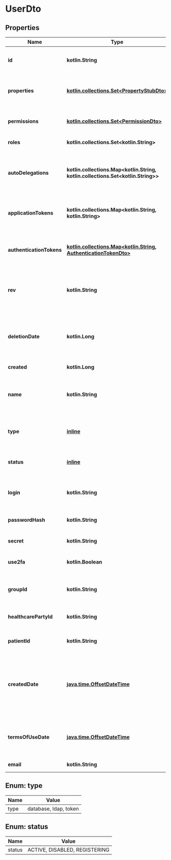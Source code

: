 
# UserDto

## Properties
Name | Type | Description | Notes
------------ | ------------- | ------------- | -------------
**id** | **kotlin.String** | the Id of the user. We encourage using either a v4 UUID or a HL7 Id. | 
**properties** | [**kotlin.collections.Set&lt;PropertyStubDto&gt;**](PropertyStubDto.md) | Extra properties for the user. Those properties are typed (see class Property) | 
**permissions** | [**kotlin.collections.Set&lt;PermissionDto&gt;**](PermissionDto.md) | If permission to modify patient data is granted or revoked | 
**roles** | **kotlin.collections.Set&lt;kotlin.String&gt;** | Roles specified for the user | 
**autoDelegations** | **kotlin.collections.Map&lt;kotlin.String, kotlin.collections.Set&lt;kotlin.String&gt;&gt;** | Delegations that are automatically generated client side when a new database object is created by this user | 
**applicationTokens** | **kotlin.collections.Map&lt;kotlin.String, kotlin.String&gt;** | Long lived authentication tokens used for inter-applications authentication. | 
**authenticationTokens** | [**kotlin.collections.Map&lt;kotlin.String, AuthenticationTokenDto&gt;**](AuthenticationTokenDto.md) | Encrypted and time-limited Authentication tokens used for inter-applications authentication | 
**rev** | **kotlin.String** | the revision of the user in the database, used for conflict management / optimistic locking. |  [optional]
**deletionDate** | **kotlin.Long** | hard delete (unix epoch in ms) timestamp of the object. Filled automatically when deletePatient is called. |  [optional]
**created** | **kotlin.Long** |  |  [optional]
**name** | **kotlin.String** | Last name of the user. This is the official last name that should be used for official administrative purposes. |  [optional]
**type** | [**inline**](#TypeEnum) | Authorization source for user. &#39;Database&#39;, &#39;ldap&#39; or &#39;token&#39; |  [optional]
**status** | [**inline**](#StatusEnum) | State of user&#39;s activeness: &#39;Active&#39;, &#39;Disabled&#39; or &#39;Registering&#39; |  [optional]
**login** | **kotlin.String** | Username for this user. We encourage using an email address |  [optional]
**passwordHash** | **kotlin.String** | Hashed version of the password (BCrypt is used for hashing) |  [optional]
**secret** | **kotlin.String** | Secret token used to verify 2fa |  [optional]
**use2fa** | **kotlin.Boolean** | Whether the user has activated two factors authentication |  [optional]
**groupId** | **kotlin.String** | id of the group (practice/hospital) the user is member of |  [optional]
**healthcarePartyId** | **kotlin.String** | Id of the healthcare party if the user is a healthcare party. |  [optional]
**patientId** | **kotlin.String** | Id of the patient if the user is a patient |  [optional]
**createdDate** | [**java.time.OffsetDateTime**](java.time.OffsetDateTime.md) | the timestamp (unix epoch in ms) of creation of the user, will be filled automatically if missing. Not enforced by the application server. |  [optional]
**termsOfUseDate** | [**java.time.OffsetDateTime**](java.time.OffsetDateTime.md) | the timestamp (unix epoch in ms) of the latest validation of the terms of use of the application |  [optional]
**email** | **kotlin.String** | email address of the user. |  [optional]


<a name="TypeEnum"></a>
## Enum: type
Name | Value
---- | -----
type | database, ldap, token


<a name="StatusEnum"></a>
## Enum: status
Name | Value
---- | -----
status | ACTIVE, DISABLED, REGISTERING



